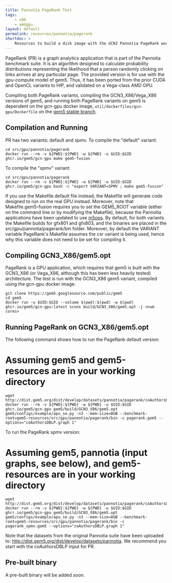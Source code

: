 ```yaml
---
title: Pannotia PageRank Test
tags:
    - x86
    - amdgpu
layout: default
permalink: resources/pannotia/pagerank
shortdoc: >
    Resources to build a disk image with the GCN3 Pannotia PageRank workload.
---
```


PageRank (PR) is a graph analytics application that is part of the Pannotia benchmark suite.  It is an algorithm designed to calculate probability distributions representing the likelihood that a person randomly clicking on links arrives at any particular page.  The provided version is for use with the gpu-compute model of gem5.  Thus, it has been ported from the prior CUDA and OpenCL variants to HIP, and validated on a Vega-class AMD GPU.

Compiling both PageRank variants, compiling the GCN3_X86/Vega_X86 versions of gem5, and running both PageRank variants on gem5 is dependent on the gcn-gpu docker image, `util/dockerfiles/gcn-gpu/Dockerfile` on the [gem5 stable branch](https://gem5.googlesource.com/public/gem5/+/refs/heads/stable).

## Compilation and Running

PR has two variants: default and spmv.  To compile the "default" variant:

```
cd src/gpu/pannotia/pagerank
docker run --rm -v ${PWD}:${PWD} -w ${PWD} -u $UID:$GID ghcr.io/gem5/gcn-gpu make gem5-fusion
```

To compile the "spmv" variant:

```
cd src/gpu/pannotia/pagerank
docker run --rm -v ${PWD}:${PWD} -w ${PWD} -u $UID:$GID ghcr.io/gem5/gcn-gpu bash -c "export VARIANT=SPMV ; make gem5-fusion"
```

If you use the Makefile.default file instead, the Makefile will generate code designed to run on the real GPU instead.  Moreover, note that Makefile.gem5-fusion requires you to set the GEM5_ROOT variable (either on the command line or by modifying the Makefile), because the Pannotia applications have been updated to use [m5ops](https://www.gem5.org/documentation/general_docs/m5ops/).  By default, for both variants the Makefile builds for gfx801 and gfx803, and the binaries are placed in the src/gpu/pannotia/pagerank/bin folder.  Moreover, by default the VARIANT variable PageRank's Makefile assumes the csr variant is being used, hence why this variable does not need to be set for compiling it.

## Compiling GCN3_X86/gem5.opt

PageRank is a GPU application, which requires that gem5 is built with the GCN3_X86 (or Vega_X86, although this has been less heavily tested) architecture.  The test is run with the GCN3_X86 gem5 variant, compiled using the gcn-gpu docker image:

```
git clone https://gem5.googlesource.com/public/gem5
cd gem5
docker run -u $UID:$GID --volume $(pwd):$(pwd) -w $(pwd) ghcr.io/gem5/gcn-gpu:latest scons build/GCN3_X86/gem5.opt -j <num cores>
```

## Running PageRank on GCN3_X86/gem5.opt

The following command shows how to run the PageRank default version:

# Assuming gem5 and gem5-resources are in your working directory
```
wget http://dist.gem5.org/dist/develop/datasets/pannotia/pagerank/coAuthorsDBLP.graph
docker run --rm -v ${PWD}:${PWD} -w ${PWD} -u $UID:$GID ghcr.io/gem5/gcn-gpu gem5/build/GCN3_X86/gem5.opt gem5/configs/example/apu_se.py -n3 --mem-size=8GB --benchmark-root=gem5-resources/src/gpu/pannotia/pagerank/bin -c pagerank.gem5 --options="coAuthorsDBLP.graph 1"
```

To run the PageRank spmv version:

# Assuming gem5, pannotia (input graphs, see below), and gem5-resources are in your working directory
```
wget http://dist.gem5.org/dist/develop/datasets/pannotia/pagerank/coAuthorsDBLP.graph
docker run --rm -v ${PWD}:${PWD} -w ${PWD} -u $UID:$GID ghcr.io/gem5/gcn-gpu gem5/build/GCN3_X86/gem5.opt gem5/configs/example/apu_se.py -n3 --mem-size=8GB --benchmark-root=gem5-resources/src/gpu/pannotia/pagerank/bin -c pagerank_spmv.gem5 --options="coAuthorsDBLP.graph 1"
```

Note that the datasets from the original Pannotia suite have been uploaded to: <http://dist.gem5.org/dist/develop/datasets/pannotia>.  We recommend you start with the coAuthorsDBLP input for PR.

## Pre-built binary

A pre-built binary will be added soon.
